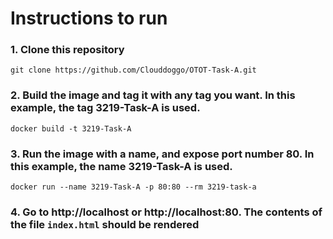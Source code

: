 # Instructions to run

### 1. Clone this repository

 `git clone https://github.com/Clouddoggo/OTOT-Task-A.git`
### 2. Build the image and tag it with any tag you want. In this example, the tag 3219-Task-A is used.

 `docker build -t 3219-Task-A`
### 3. Run the image with a name, and expose port number 80. In this example, the name 3219-Task-A is used.

 `docker run --name 3219-Task-A -p 80:80 --rm 3219-task-a`
### 4. Go to http://localhost or http://localhost:80. The contents of the file `index.html` should be rendered
